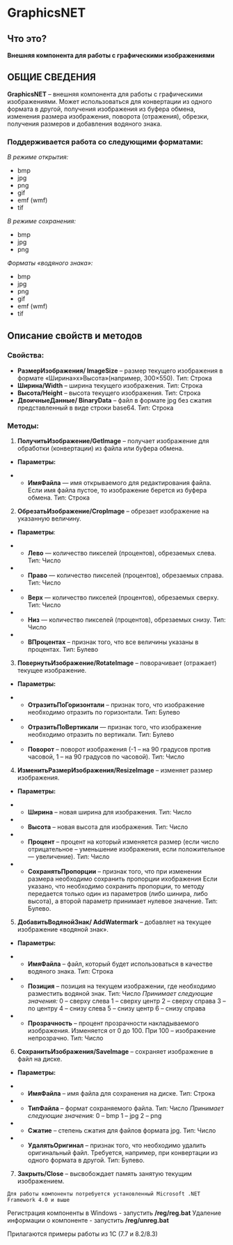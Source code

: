 # GraphicsNET

## Что это?
**Внешняя компонента для работы с графическими изображениями**

## ОБЩИЕ СВЕДЕНИЯ
**GraphicsNET** – внешняя компонента для работы с графическими изображениями. Может использоваться для конвертации из одного формата в другой, получения изображения из буфера обмена, изменения размера изображения, поворота (отражения), обрезки, получения размеров и добавления водяного знака.

### Поддерживается работа со следующими форматами:
*В режиме открытия:*
* bmp
* jpg
* png
* gif
* emf (wmf)
* tif

*В режиме сохранения:*
* bmp
* jpg
* png

*Форматы «водяного знака»:*
* bmp
* jpg
* png
* gif
* emf (wmf)
* tif

## Описание свойств и методов

### Свойства:

* **РазмерИзображения/ ImageSize** – размер текущего изображения в формате «Ширина»x»Высота»(например, 300×550). Тип: Строка
* **Ширина/Width** – ширина текущего изображения. Тип: Строка
* **Высота/Height** – высота текущего изображения. Тип: Строка
* **ДвоичныеДанные/ BinaryData** – файл в формате jpg без сжатия представленный в виде строки base64. Тип: Строка

### Методы:

1. **ПолучитьИзображение/GetImage** – получает изображение для обработки (конвертации) из файла или буфера обмена.

- **Параметры:**

- * **ИмяФайла** — имя открываемого для редактирования файла. Если имя файла пустое, то изображение берется из буфера обмена. Тип: Строка

2. **ОбрезатьИзображение/CropImage** – обрезает изображение на указанную величину.

- **Параметры**:

- * **Лево** — количество пикселей (процентов), обрезаемых слева. Тип: Число
- * **Право** — количество пикселей (процентов), обрезаемых справа. Тип: Число
- * **Верх** — количество пикселей (процентов), обрезаемых сверху. Тип: Число
- * **Низ** — количество пикселей (процентов), обрезаемых снизу. Тип: Число
- * **ВПроцентах** – признак того, что все величины указаны в процентах. Тип: Булево

3. **ПовернутьИзображение/RotateImage** – поворачивает (отражает) текущее изображение.

- **Параметры:**

- * **ОтразитьПоГоризонтали** – признак того, что изображение необходимо отразить по горизонтали. Тип: Булево
- * **ОтразитьПоВертикали** — признак того, что изображение необходимо отразить по вертикали. Тип: Булево
- * **Поворот** – поворот изображения (-1 – на 90 градусов против часовой, 1 – на 90 градусов по часовой). Тип: Число

4. **ИзменитьРазмерИзображения/ResizeImage** – изменяет размер изображения.

- **Параметры:**

- * **Ширина** – новая ширина для изображения. Тип: Число
- * **Высота** – новая высота для изображения. Тип: Число
- * **Процент** – процент на который изменяется размер (если число отрицательное – уменьшение изображения, если положительное — увеличение). Тип: Число
- * **СохранятьПропорции** – признак того, что при изменении размера необходимо сохранить пропорции ихображения Если указано, что необходимо сохранить пропорции, то методу передается только один из параметров (либо шинира, либо высота), а второй параметр принимает нулевое значение. Тип: Булево.

5. **ДобавитьВодянойЗнак/ AddWatermark** – добавляет на текущее изображение «водяной знак».

- **Параметры:**

- * **ИмяФайла** – файл, который будет использоваться в качестве водяного знака. Тип: Строка
- * **Позиция** – позиция на текущем изображении, где необходимо разместить водяной знак. Тип: Число
*Принимает следующие значения:*
0 – сверху слева
1 – сверху центр
2 – сверху справа
3 – по центру
4 – снизу слева
5 – снизу центр
6 – снизу справа

- * **Прозрачность** – процент прозрачности накладываемого изображения. Изменяется от 0 до 100. При 100 – изображение непрозрачно. Тип: Число

6. **СохранитьИзображения/SaveImage** – сохраняет изображение в файл на диске.

- **Параметры:**

- * **ИмяФайла** – имя файла для сохранения на диске. Тип: Строка
- * **ТипФайла** – формат сохраняемого файла. Тип: Число
*Принимает следующие значения:*
0 – bmp
1 – jpg
2 – png
- * **Сжатие** – степень сжатия для файлов формата jpg. Тип: Число
- * **УдалятьОригинал** – признак того, что необходимо удалить оригинальный файл. Требуется, например, при конвертации из одного формата в другой. Тип: Булево.

7. **Закрыть/Close** – высвобождает память занятую текущим изображением.

`Для работы компоненты потребуется установленный Microsoft .NET Framework 4.0 и выше`

Регистрация компоненты в Windows - запустить **/reg/reg.bat**
Удаление информации о компоненте - запустить **/reg/unreg.bat**

Прилагаются примеры работы из 1С (7.7 и 8.2/8.3)